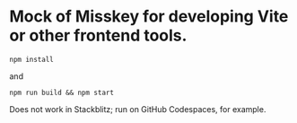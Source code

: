 # Mock of Misskey for developing Vite or other frontend tools.

```
npm install
```

and

```
npm run build && npm start
```

Does not work in Stackblitz; run on GitHub Codespaces, for example.
